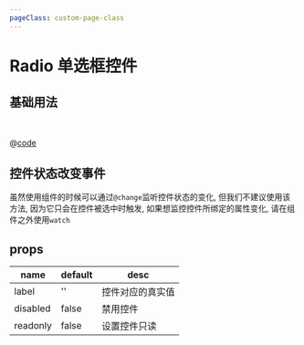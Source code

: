 ```yaml
---
pageClass: custom-page-class
---
```


# Radio 单选框控件

## 基础用法

<br/>

<Radio-Base/>

@[code](../.vuepress/components/Radio/Base.vue)

## 控件状态改变事件

虽然使用组件的时候可以通过`@change`监听控件状态的变化, 但我们不建议使用该方法, 因为它只会在控件被选中时触发, 如果想监控控件所绑定的属性变化, 请在组件之外使用`watch`

## props

| name     | default | desc             |
| -------- | ------- | ---------------- |
| label    | ''      | 控件对应的真实值 |
| disabled | false   | 禁用控件         |
| readonly | false   | 设置控件只读     |
